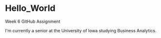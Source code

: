 # Hello_World
Week 6 GitHub Assignment

I'm currently a senior at the University of Iowa studying Business Analytics. 

